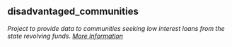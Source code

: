 ## disadvantaged_communities
*Project to provide data to communities seeking low interest loans from the state revolving funds. [More Information](https://www.colorado.gov/pacific/cdphe/wq-general-srf-information)*



